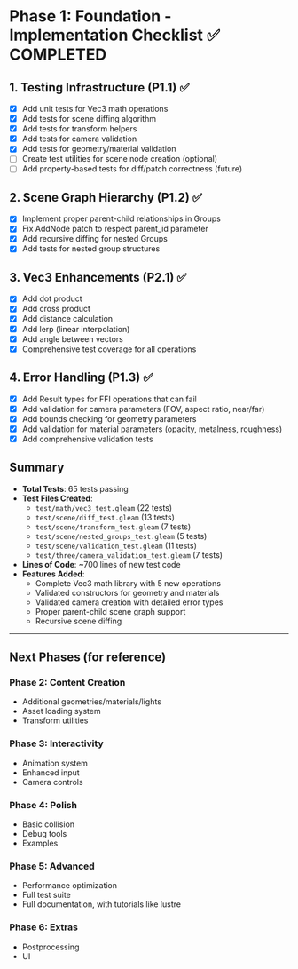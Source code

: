 # Phase 1: Foundation - Implementation Checklist ✅ COMPLETED

## 1. Testing Infrastructure (P1.1) ✅
- [x] Add unit tests for Vec3 math operations
- [x] Add tests for scene diffing algorithm
- [x] Add tests for transform helpers
- [x] Add tests for camera validation
- [x] Add tests for geometry/material validation
- [ ] Create test utilities for scene node creation (optional)
- [ ] Add property-based tests for diff/patch correctness (future)

## 2. Scene Graph Hierarchy (P1.2) ✅
- [x] Implement proper parent-child relationships in Groups
- [x] Fix AddNode patch to respect parent_id parameter
- [x] Add recursive diffing for nested Groups
- [x] Add tests for nested group structures

## 3. Vec3 Enhancements (P2.1) ✅
- [x] Add dot product
- [x] Add cross product
- [x] Add distance calculation
- [x] Add lerp (linear interpolation)
- [x] Add angle between vectors
- [x] Comprehensive test coverage for all operations

## 4. Error Handling (P1.3) ✅
- [x] Add Result types for FFI operations that can fail
- [x] Add validation for camera parameters (FOV, aspect ratio, near/far)
- [x] Add bounds checking for geometry parameters
- [x] Add validation for material parameters (opacity, metalness, roughness)
- [x] Add comprehensive validation tests

## Summary
- **Total Tests**: 65 tests passing
- **Test Files Created**:
  - `test/math/vec3_test.gleam` (22 tests)
  - `test/scene/diff_test.gleam` (13 tests)
  - `test/scene/transform_test.gleam` (7 tests)
  - `test/scene/nested_groups_test.gleam` (5 tests)
  - `test/scene/validation_test.gleam` (11 tests)
  - `test/three/camera_validation_test.gleam` (7 tests)
- **Lines of Code**: ~700 lines of new test code
- **Features Added**:
  - Complete Vec3 math library with 5 new operations
  - Validated constructors for geometry and materials
  - Validated camera creation with detailed error types
  - Proper parent-child scene graph support
  - Recursive scene diffing

---

## Next Phases (for reference)

### Phase 2: Content Creation
- Additional geometries/materials/lights
- Asset loading system
- Transform utilities

### Phase 3: Interactivity
- Animation system
- Enhanced input
- Camera controls

### Phase 4: Polish
- Basic collision
- Debug tools
- Examples

### Phase 5: Advanced
- Performance optimization
- Full test suite
- Full documentation, with tutorials like lustre

### Phase 6: Extras
- Postprocessing
- UI

